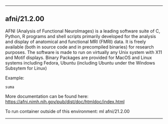 
----------------------------------
## afni/21.2.00 ##
AFNI (Analysis of Functional NeuroImages) is a leading software suite of C, Python, R programs and shell scripts primarily developed for the analysis and display of anatomical and functional MRI (FMRI) data. It is freely available (both in source code and in precompiled binaries) for research purposes. The software is made to run on virtually any Unix system with X11 and Motif displays. Binary Packages are provided for MacOS and Linux systems including Fedora, Ubuntu (including Ubuntu under the Windows Subsytem for Linux) 

Example:
```
suma
```

More documentation can be found here: https://afni.nimh.nih.gov/pub/dist/doc/htmldoc/index.html

To run container outside of this environment: ml afni/21.2.00

----------------------------------
